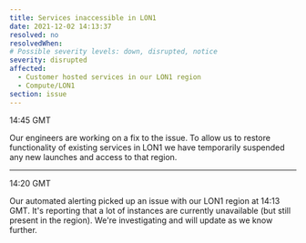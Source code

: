 ```yaml
---
title: Services inaccessible in LON1
date: 2021-12-02 14:13:37
resolved: no
resolvedWhen:
# Possible severity levels: down, disrupted, notice
severity: disrupted
affected:
  - Customer hosted services in our LON1 region
  - Compute/LON1
section: issue
---
```


14:45 GMT

Our engineers are working on a fix to the issue. To allow us to restore functionality of existing services in LON1 we have temporarily suspended any new launches and access to that region.

---

14:20 GMT

Our automated alerting picked up an issue with our LON1 region at 14:13 GMT. It's reporting that a lot of instances are currently unavailable (but still present in the region). We're investigating and will update as we know further.
